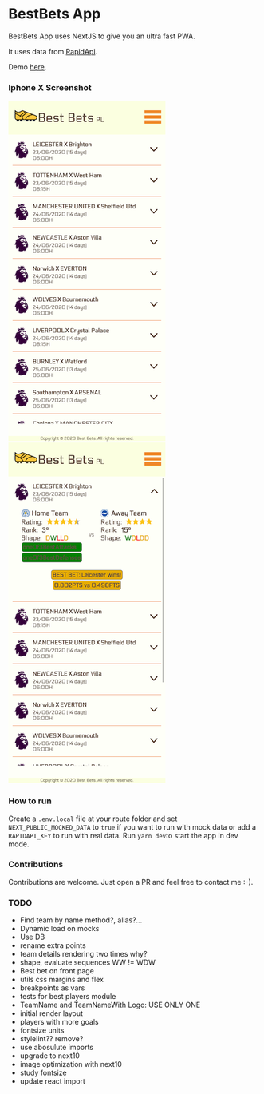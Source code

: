 # BestBets App

BestBets App uses NextJS to give you an ultra fast PWA.

It uses data from [RapidApi](https://rapidapi.com/).

Demo [here](https://best-bets.vercel.app/).

### Iphone X Screenshot

![IphoneX Screen Shot](./screenshots/iPhoneX_v1.png)
![IphoneX Screen Shot Collapsed](./screenshots/iPhoneX_v1_collapsed.png)

### How to run

Create a `.env.local` file at your route folder and set `NEXT_PUBLIC_MOCKED_DATA` to `true` if you want to run with mock data
or add a `RAPIDAPI_KEY` to run with real data. Run `yarn dev`to start the app in dev mode.

### Contributions

Contributions are welcome. Just open a PR and feel free to contact me :-).

### TODO

- Find team by name method?, alias?...
- Dynamic load on mocks
- Use DB
- rename extra points
- team details rendering two times why?
- shape, evaluate sequences WW != WDW
- Best bet on front page
- utils css margins and flex
- breakpoints as vars
- tests for best players module
- TeamName and TeamNameWith Logo: USE ONLY ONE
- initial render layout
- players with more goals
- fontsize units
- stylelint?? remove?
- use abosulute imports
- upgrade to next10
- image optimization with next10
- study fontsize
- update react import  